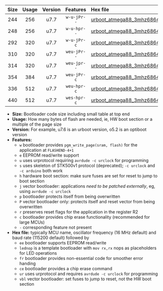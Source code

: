 |Size|Usage|Version|Features|Hex file|
|:-:|:-:|:-:|:-:|:--|
|244|256|u7.7|`w-u-jPr--`|[urboot_atmega88_3mhz6864_38400bps_lednop_ur_vbl.hex](https://raw.githubusercontent.com/stefanrueger/urboot.hex/main/mcus/atmega88/fcpu_3mhz6864/38400_bps/urboot_atmega88_3mhz6864_38400bps_lednop_ur_vbl.hex)|
|248|256|u7.7|`w-u-hpr--`|[urboot_atmega88_3mhz6864_38400bps_lednop_fr_ur.hex](https://raw.githubusercontent.com/stefanrueger/urboot.hex/main/mcus/atmega88/fcpu_3mhz6864/38400_bps/urboot_atmega88_3mhz6864_38400bps_lednop_fr_ur.hex)|
|292|320|u7.7|`w-u-jPr-c`|[urboot_atmega88_3mhz6864_38400bps_lednop_fr_ce_ur_vbl.hex](https://raw.githubusercontent.com/stefanrueger/urboot.hex/main/mcus/atmega88/fcpu_3mhz6864/38400_bps/urboot_atmega88_3mhz6864_38400bps_lednop_fr_ce_ur_vbl.hex)|
|310|320|u7.7|`weu-jPr--`|[urboot_atmega88_3mhz6864_38400bps_ee_lednop_ur_vbl.hex](https://raw.githubusercontent.com/stefanrueger/urboot.hex/main/mcus/atmega88/fcpu_3mhz6864/38400_bps/urboot_atmega88_3mhz6864_38400bps_ee_lednop_ur_vbl.hex)|
|314|320|u7.7|`weu-jpr--`|[urboot_atmega88_3mhz6864_38400bps_ee_lednop_fr_ur_vbl.hex](https://raw.githubusercontent.com/stefanrueger/urboot.hex/main/mcus/atmega88/fcpu_3mhz6864/38400_bps/urboot_atmega88_3mhz6864_38400bps_ee_lednop_fr_ur_vbl.hex)|
|354|384|u7.7|`weu-jPr-c`|[urboot_atmega88_3mhz6864_38400bps_ee_lednop_fr_ce_ur_vbl.hex](https://raw.githubusercontent.com/stefanrueger/urboot.hex/main/mcus/atmega88/fcpu_3mhz6864/38400_bps/urboot_atmega88_3mhz6864_38400bps_ee_lednop_fr_ce_ur_vbl.hex)|
|336|512|u7.7|`weu-hpr-c`|[urboot_atmega88_3mhz6864_38400bps_ee_lednop_fr_ce_ur.hex](https://raw.githubusercontent.com/stefanrueger/urboot.hex/main/mcus/atmega88/fcpu_3mhz6864/38400_bps/urboot_atmega88_3mhz6864_38400bps_ee_lednop_fr_ce_ur.hex)|
|440|512|u7.7|`wes-hpr-c`|[urboot_atmega88_3mhz6864_38400bps_ee_lednop_fr_ce.hex](https://raw.githubusercontent.com/stefanrueger/urboot.hex/main/mcus/atmega88/fcpu_3mhz6864/38400_bps/urboot_atmega88_3mhz6864_38400bps_ee_lednop_fr_ce.hex)|

- **Size:** Bootloader code size including small table at top end
- **Usage:** How many bytes of flash are needed, ie, HW boot section or a multiple of the page size
- **Version:** For example, u7.6 is an urboot version, o5.2 is an optiboot version
- **Features:**
  + `w` bootloader provides `pgm_write_page(sram, flash)` for the application at `FLASHEND-4+1`
  + `e` EEPROM read/write support
  + `u` uses urprotocol requiring `avrdude -c urclock` for programming
  + `s` uses skeleton of STK500v1 protocol (deprecated); `-c urclock` and `-c arduino` both work
  + `h` hardware boot section: make sure fuses are set for reset to jump to boot section
  + `j` vector bootloader: applications *need to be patched externally*, eg, using `avrdude -c urclock`
  + `p` bootloader protects itself from being overwritten
  + `P` vector bootloader only: protects itself and reset vector from being overwritten
  + `r` preserves reset flags for the application in the register R2
  + `c` bootloader provides chip erase functionality (recommended for large MCUs)
  + `-` corresponding feature not present
- **Hex file:** typically MCU name, oscillator frequency (16 MHz default) and baud rate (115200 default) followed by
  + `ee` bootloader supports EEPROM read/write
  + `lednop` is a template bootloader with `mov rx,rx` nops as placeholders for LED operations
  + `fr` bootloader provides non-essential code for smoother error handing
  + `ce` bootloader provides a chip erase command
  + `ur` uses urprotocol and requires `avrdude -c urclock` for programming
  + `vbl` vector bootloader: set fuses to jump to reset, not the HW boot section
